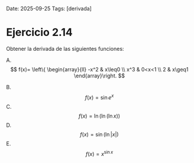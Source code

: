 Date: 2025-09-25
Tags: [derivada]

# Ejercicio 2.14

 
Obtener la derivada de las siguientes funciones:

A.  
$$
 f(x)= \left\{ \begin{array}{ll}
 -x^2 &  x\leq0 \\
 x^3 &  0<x<1 \\
 2 &  x\geq1
\end{array}\right.
$$

B.   $$ f(x)=\sin   e^x$$ 
C.   $$ f(x)= \ln \left( \ln \left( \ln  x \right) \right)$$ 
D.   $$ f(x)=\sin  \left( \ln |x| \right)$$ 
E.   $$ f(x)=x^ {\sin x}$$ 
